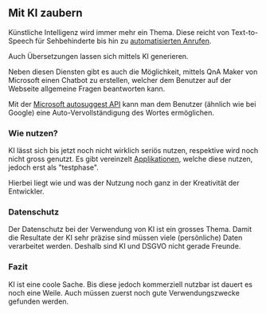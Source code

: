 ## Mit KI zaubern
Künstliche Intelligenz wird immer mehr ein Thema. Diese reicht von Text-to-Speech für Sehbehinderte bis hin zu [automatisierten Anrufen](https://www.youtube.com/watch?v=bd1mEm2Fy08).


Auch Übersetzungen lassen sich mittels KI generieren.


Neben diesen Diensten gibt es auch die Möglichkeit, mittels QnA Maker von Microsoft einen Chatbot zu erstellen, welcher dem Benutzer auf der Webseite allgemeine Fragen beantworten kann.


Mit der [Microsoft autosuggest API](https://azure.microsoft.com/en-us/services/cognitive-services/autosuggest/) kann man dem Benutzer (ähnlich wie bei Google) eine Auto-Vervollständigung des Wortes ermöglichen.


### Wie nutzen?
KI lässt sich bis jetzt noch nicht wirklich seriös nutzen, respektive wird noch nicht gross genutzt. Es gibt vereinzelt [Applikationen](https://github.com/Microsoft/Snip-Insights), welche diese nutzen, jedoch erst als "testphase".


Hierbei liegt wie und was der Nutzung noch ganz in der Kreativität der Entwickler.





### Datenschutz
Der Datenschutz bei der Verwendung von KI ist ein grosses Thema. Damit die Resultate der KI sehr präzise sind müssen viele (persönliche) Daten verarbeitet werden. Deshalb sind KI und DSGVO nicht gerade Freunde.


### Fazit
KI ist eine coole Sache. Bis diese jedoch kommerziell nutzbar ist dauert es noch eine Weile. Auch müssen zuerst noch gute Verwendungszwecke gefunden werden.

